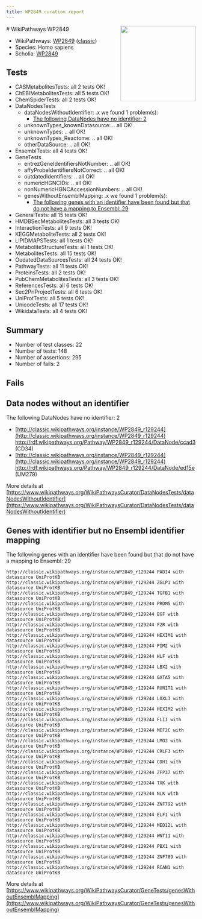 ```yaml
---
title: WP2849 curation report
---
```


<img style="float: right; width: 200px" src="https://upload.wikimedia.org/wikipedia/commons/thumb/8/83/Wplogo_with_text_500.png/640px-Wplogo_with_text_500.png" />
# WikiPathways WP2849

* WikiPathways: [WP2849](https://wikipathways.org/pathways/WP2849) ([classic](https://classic.wikipathways.org/instance/WP2849))
* Species: Homo sapiens
* Scholia: [WP2849](https://scholia.toolforge.org/wikipathways/WP2849)
## Tests
* CASMetabolitesTests: all 2 tests OK!
* ChEBIMetabolitesTests: all 5 tests OK!
* ChemSpiderTests: all 2 tests OK!
* DataNodesTests
    * dataNodesWithoutIdentifier: .x we found 1 problem(s):
        * [The following DataNodes have no identifier: 2](#d2d32fa1)
    * unknownTypes_knownDatasource: .. all OK!
    * unknownTypes: .. all OK!
    * unknownTypes_Reactome: .. all OK!
    * otherDataSource: .. all OK!
* EnsemblTests: all 4 tests OK!
* GeneTests
    * entrezGeneIdentifiersNotNumber: .. all OK!
    * affyProbeIdentifiersNotCorrect: .. all OK!
    * outdatedIdentifiers: .. all OK!
    * numericHGNCIDs: .. all OK!
    * nonNumericHGNCAccessionNumbers: .. all OK!
    * genesWithoutEnsemblMapping: .x we found 1 problem(s):
        * [The following genes with an identifier have been found but that do not have a mapping to Ensembl: 29](#c4e54335)
* GeneralTests: all 15 tests OK!
* HMDBSecMetabolitesTests: all 3 tests OK!
* InteractionTests: all 9 tests OK!
* KEGGMetaboliteTests: all 2 tests OK!
* LIPIDMAPSTests: all 1 tests OK!
* MetaboliteStructureTests: all 1 tests OK!
* MetabolitesTests: all 15 tests OK!
* OudatedDataSourcesTests: all 24 tests OK!
* PathwayTests: all 11 tests OK!
* ProteinsTests: all 2 tests OK!
* PubChemMetabolitesTests: all 3 tests OK!
* ReferencesTests: all 6 tests OK!
* Sec2PriProjectTests: all 6 tests OK!
* UniProtTests: all 5 tests OK!
* UnicodeTests: all 17 tests OK!
* WikidataTests: all 4 tests OK!


## Summary

* Number of test classes: 22
* Number of tests: 148
* Number of assertions: 295
* Number of fails: 2

## Fails

<a name="d2d32fa1" />

## Data nodes without an identifier

The following DataNodes have no identifier: 2

* [http://classic.wikipathways.org/instance/WP2849_r129244](http://classic.wikipathways.org/instance/WP2849_r129244) http://rdf.wikipathways.org/Pathway/WP2849_r129244/DataNode/ccad3 (CD34)
* [http://classic.wikipathways.org/instance/WP2849_r129244](http://classic.wikipathways.org/instance/WP2849_r129244) http://rdf.wikipathways.org/Pathway/WP2849_r129244/DataNode/ed15e (UM279)


More details at [https://www.wikipathways.org/WikiPathwaysCurator/DataNodesTests/dataNodesWithoutIdentifier](https://www.wikipathways.org/WikiPathwaysCurator/DataNodesTests/dataNodesWithoutIdentifier)

<a name="c4e54335" />

## Genes with identifier but no Ensembl identifier mapping

The following genes with an identifier have been found but that do not have a mapping to Ensembl: 29
```
http://classic.wikipathways.org/instance/WP2849_r129244 PADI4 with datasource UniProtKB
http://classic.wikipathways.org/instance/WP2849_r129244 ZGLP1 with datasource UniProtKB
http://classic.wikipathways.org/instance/WP2849_r129244 TGFB1 with datasource UniProtKB
http://classic.wikipathways.org/instance/WP2849_r129244 PRDM5 with datasource UniProtKB
http://classic.wikipathways.org/instance/WP2849_r129244 EGF with datasource UniProtKB
http://classic.wikipathways.org/instance/WP2849_r129244 F2R with datasource UniProtKB
http://classic.wikipathways.org/instance/WP2849_r129244 HEXIM1 with datasource UniProtKB
http://classic.wikipathways.org/instance/WP2849_r129244 PIM2 with datasource UniProtKB
http://classic.wikipathways.org/instance/WP2849_r129244 HLF with datasource UniProtKB
http://classic.wikipathways.org/instance/WP2849_r129244 LBX2 with datasource UniProtKB
http://classic.wikipathways.org/instance/WP2849_r129244 GATA5 with datasource UniProtKB
http://classic.wikipathways.org/instance/WP2849_r129244 RUN1T1 with datasource UniProtKB
http://classic.wikipathways.org/instance/WP2849_r129244 LOXL3 with datasource UniProtKB
http://classic.wikipathways.org/instance/WP2849_r129244 HEXIM2 with datasource UniProtKB
http://classic.wikipathways.org/instance/WP2849_r129244 FLI1 with datasource UniProtKB
http://classic.wikipathways.org/instance/WP2849_r129244 MEF2C with datasource UniProtKB
http://classic.wikipathways.org/instance/WP2849_r129244 LMO2 with datasource UniProtKB
http://classic.wikipathways.org/instance/WP2849_r129244 CRLF3 with datasource UniProtKB
http://classic.wikipathways.org/instance/WP2849_r129244 CDH1 with datasource UniProtKB
http://classic.wikipathways.org/instance/WP2849_r129244 ZFP37 with datasource UniProtKB
http://classic.wikipathways.org/instance/WP2849_r129244 TXK with datasource UniProtKB
http://classic.wikipathways.org/instance/WP2849_r129244 NLK with datasource UniProtKB
http://classic.wikipathways.org/instance/WP2849_r129244 ZNF792 with datasource UniProtKB
http://classic.wikipathways.org/instance/WP2849_r129244 ELF1 with datasource UniProtKB
http://classic.wikipathways.org/instance/WP2849_r129244 MED12L with datasource UniProtKB
http://classic.wikipathways.org/instance/WP2849_r129244 WNT11 with datasource UniProtKB
http://classic.wikipathways.org/instance/WP2849_r129244 PBX1 with datasource UniProtKB
http://classic.wikipathways.org/instance/WP2849_r129244 ZNF789 with datasource UniProtKB
http://classic.wikipathways.org/instance/WP2849_r129244 RCAN1 with datasource UniProtKB
```

More details at [https://www.wikipathways.org/WikiPathwaysCurator/GeneTests/genesWithoutEnsemblMapping](https://www.wikipathways.org/WikiPathwaysCurator/GeneTests/genesWithoutEnsemblMapping)

